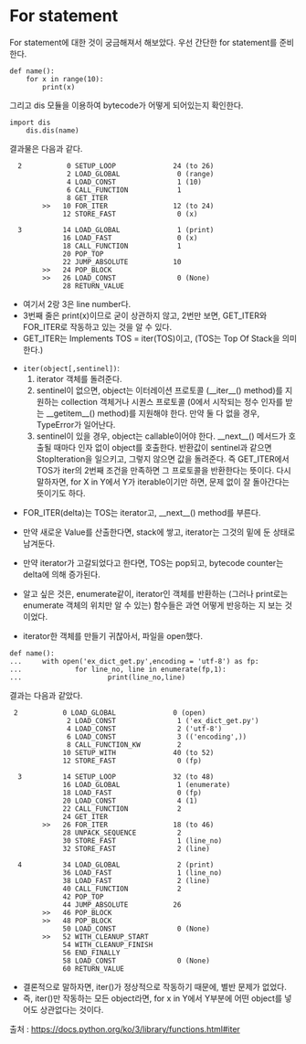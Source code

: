 # For statement

For statement에 대한 것이 궁금해져서 해보았다.
우선 간단한 for statement를 준비한다.
``` python3
def name():
	for x in range(10):
		print(x)
```

그리고 dis 모듈을 이용하여 bytecode가 어떻게 되어있는지 확인한다.

```python3
import dis
	dis.dis(name)
```

결과물은 다음과 같다.
```
  2           0 SETUP_LOOP              24 (to 26)
              2 LOAD_GLOBAL              0 (range)
              4 LOAD_CONST               1 (10)
              6 CALL_FUNCTION            1
              8 GET_ITER
        >>   10 FOR_ITER                12 (to 24)
             12 STORE_FAST               0 (x)

  3          14 LOAD_GLOBAL              1 (print)
             16 LOAD_FAST                0 (x)
             18 CALL_FUNCTION            1
             20 POP_TOP
             22 JUMP_ABSOLUTE           10
        >>   24 POP_BLOCK
        >>   26 LOAD_CONST               0 (None)
             28 RETURN_VALUE
```
- 여기서 2랑 3은 line number다.
- 3번째 줄은 print(x)이므로 굳이 상관하지 않고, 2번만 보면,
GET_ITER와 FOR_ITER로 작동하고 있는 것을 알 수 있다.
- GET_ITER는 Implements TOS = iter(TOS)이고, (TOS는 Top Of Stack을 의미한다.)

* ```iter(object[,sentinel])```:
	1. iterator 객체를 돌려준다.
	2. sentinel이 없으면, object는 이터레이션 프로토콜 (\_\_iter\_\_() method)를 지원하는 collection 객체거나 시퀀스 프로토콜 (0에서 시작되는 정수 인자를 받는 \_\_getitem\_\_() method)를 지원해야 한다.
		만약 둘 다 없을 경우, TypeError가 일어난다.
	3. sentinel이 있을 경우, object는 callable이어야 한다.
		\_\_next\_\_() 메서드가 호출될 때마다 인자 없이 object를 호출한다.
		반환값이 sentinel과 같으면 StopIteration을 일으키고, 그렇지 않으면 값을 돌려준다.
즉 GET_ITER에서 TOS가 iter의 2번째 조건을 만족하면 그 프로토콜을 반환한다는 뜻이다. 
다시 말하자면, for X in Y에서 Y가 iterable이기만 하면, 문제 없이 잘 돌아간다는 뜻이기도 하다.

- FOR_ITER(delta)는 TOS는 iterator고, \_\_next\_\_() method를 부른다.
- 만약 새로운 Value를 산출한다면, stack에 쌓고, iterator는 그것의 밑에 둔 상태로 남겨둔다.
- 만약 iterator가 고갈되었다고 한다면, TOS는 pop되고, bytecode counter는 delta에 의해 증가된다.


- 알고 싶은 것은, enumerate같이, iterator인 객체를 반환하는 (그러나 print로는 enumerate 객체의 위치만 알 수 있는) 함수들은 과연 어떻게 반응하는 지 보는 것이었다.
- iterator한 객체를 만들기 귀찮아서, 파일을 open했다.

```python3
def name():
...     with open('ex_dict_get.py',encoding = 'utf-8') as fp:
...             for line_no, line in enumerate(fp,1): 
...                     print(line_no,line)
```

결과는 다음과 같았다.
```
 2           0 LOAD_GLOBAL              0 (open)
              2 LOAD_CONST               1 ('ex_dict_get.py')
              4 LOAD_CONST               2 ('utf-8')
              6 LOAD_CONST               3 (('encoding',))
              8 CALL_FUNCTION_KW         2
             10 SETUP_WITH              40 (to 52)
             12 STORE_FAST               0 (fp)

  3          14 SETUP_LOOP              32 (to 48)
             16 LOAD_GLOBAL              1 (enumerate)
             18 LOAD_FAST                0 (fp)
             20 LOAD_CONST               4 (1)
             22 CALL_FUNCTION            2
             24 GET_ITER
        >>   26 FOR_ITER                18 (to 46)
             28 UNPACK_SEQUENCE          2
             30 STORE_FAST               1 (line_no)
             32 STORE_FAST               2 (line)

  4          34 LOAD_GLOBAL              2 (print)
             36 LOAD_FAST                1 (line_no)
             38 LOAD_FAST                2 (line)
             40 CALL_FUNCTION            2
             42 POP_TOP
             44 JUMP_ABSOLUTE           26
        >>   46 POP_BLOCK
        >>   48 POP_BLOCK
             50 LOAD_CONST               0 (None)
        >>   52 WITH_CLEANUP_START
             54 WITH_CLEANUP_FINISH
             56 END_FINALLY
             58 LOAD_CONST               0 (None)
             60 RETURN_VALUE

```
- 결론적으로 말하자면, iter()가 정상적으로 작동하기 때문에, 별반 문제가 없었다.
- 즉, iter()만 작동하는 모든 object라면, for x in Y에서 Y부분에 어떤 object를 넣어도 상관없다는 것이다.

출처 : <https://docs.python.org/ko/3/library/functions.html#iter>
